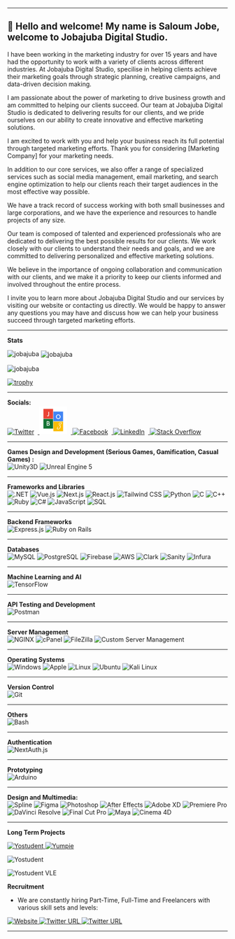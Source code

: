 
------------------------------------------------------------------------------------------------------------------------

 <h2>👋 Hello and welcome! My name is Saloum Jobe, welcome to Jobajuba Digital Studio.</h2>

I have been working in the marketing industry for over 15 years and have had the opportunity to work with a variety of clients across different industries. At Jobajuba Digital Studio, specilise in helping  clients achieve their marketing goals through strategic planning, creative campaigns, and data-driven decision making.

I am passionate about the power of marketing to drive business growth and am committed to helping our clients succeed. Our team at Jobajuba Digital Studio is dedicated to delivering results for our clients, and we pride ourselves on our ability to create innovative and effective marketing solutions.

I am excited to work with you and help your business reach its full potential through targeted marketing efforts. Thank you for considering [Marketing Company] for your marketing needs.

In addition to our core services, we also offer a range of specialized services such as social media management, email marketing, and search engine optimization to help our clients reach their target audiences in the most effective way possible.

We have a track record of success working with both small businesses and large corporations, and we have the experience and resources to handle projects of any size.

Our team is composed of talented and experienced professionals who are dedicated to delivering the best possible results for our clients. We work closely with our clients to understand their needs and goals, and we are committed to delivering personalized and effective marketing solutions.

We believe in the importance of ongoing collaboration and communication with our clients, and we make it a priority to keep our clients informed and involved throughout the entire process.

I invite you to learn more about Jobajuba Digital Studio and our services by visiting our website or contacting us directly. We would be happy to answer any questions you may have and discuss how we can help your business succeed through targeted marketing efforts.

------------------------------------------------------------------------------------------------------------------------

<strong>Stats</strong>
<br />  
<p><img align="left" src="https://github-readme-stats.vercel.app/api/top-langs?username=jobajuba&theme=highcontrast&show_icons=true&locale=en&layout=compact" alt="jobajuba" /></p>

<p>&nbsp;<img align="center" src="https://github-readme-stats.vercel.app/api?username=jobajuba&theme=highcontrast&show_icons=true&locale=en" alt="jobajuba" /></p>

<p><img align="center" src="https://github-readme-streak-stats.herokuapp.com/?user=jobajuba&theme=highcontrast&" alt="jobajuba" /></p>

[![trophy](https://github-profile-trophy.vercel.app/?username=jobajuba)](https://github.com/ryo-ma/github-profile-trophy)


------------------------------------------------------------------------------------------------------------------------

<p>
  <strong>Socials:</strong>
  <br />
  <a href="https://twitter.com/jobajuba">   
    <img alt="Twitter" src="https://raw.githubusercontent.com/danielcranney/readme-generator/main/public/icons/socials/twitter.svg" width="64" height="64" style="margin-right: 8px;" />
  </a>
  <a href="https://jobajuba.com/">
    <img alt="Jobajuba Logo" src="https://github.com/jobajuba/jobajuba/raw/master/Jobajuba%20logo.png" width="64" height="64" style="margin-right: 8px;" />
  </a>
  <a href="https://www.facebook.com/JobajubaDigital">
    <img alt="Facebook" src="https://raw.githubusercontent.com/danielcranney/readme-generator/main/public/icons/socials/facebook.svg" width="64" height="64" style="margin-right: 8px;" />
  </a>
  <a href="https://www.linkedin.com/in/jobajuba/">
    <img alt="LinkedIn" src="https://raw.githubusercontent.com/danielcranney/readme-generator/main/public/icons/socials/linkedin.svg" width="64" height="64" style="margin-right: 8px;" />
  </a>
  <a href="https://stackoverflow.com/users/11564766/jobajuba">
    <img alt="Stack Overflow" src="https://img.shields.io/badge/Stack%20Overflow-FE7A16?logo=stackoverflow&logoColor=white&style=for-the-badge" width="192" height="64" />
  </a>
 
  ------------------------------------------------------------------------------------------------------------------------
  
  <strong>Games Design and Development (Serious Games, Gamification, Casual Games) :</strong>
  <br />
  <img alt="Unity3D" src="https://img.shields.io/badge/Unity3D-000000?logo=autodesk&logoColor=white&style=for-the-badge" />
  <img alt="Unreal Engine 5" src="https://img.shields.io/badge/Unreal%20Engine%205-021A6AA?logo=cinema-4d&logoColor=white&style=for-the-badge" />
  
  ------------------------------------------------------------------------------------------------------------------------
  
  <strong>Frameworks and Libraries</strong>
<br /> 
<img alt=".NET" src="https://img.shields.io/badge/.NET-512BD4?logo=.net&logoColor=white&style=for-the-badge" />
<img alt="Vue.js" src="https://img.shields.io/badge/Vue.js-4FC08D?logo=vue.js&logoColor=white&style=for-the-badge" />
<img alt="Next.js" src="https://img.shields.io/badge/Next.js-430592?logo=react&logoColor=white&style=for-the-badge" />
<img alt="React.js" src="https://img.shields.io/badge/React.js-61DAFB?logo=react&logoColor=white&style=for-the-badge" />
<img alt="Tailwind CSS" src="https://img.shields.io/badge/Tailwind%20CSS-38B2AC?logo=tailwind-css&logoColor=white&style=for-the-badge" />
<img alt="Python" src="https://img.shields.io/badge/Python-3776AB?logo=python&logoColor=white&style=for-the-badge" />
<img alt="C" src="https://img.shields.io/badge/C-A8B9CC?logo=c&logoColor=white&style=for-the-badge" />
<img alt="C++" src="https://img.shields.io/badge/C++-00599C?logo=c%2B%2B&logoColor=white&style=for-the-badge" />
<img alt="Ruby" src="https://img.shields.io/badge/Ruby-CC342D?logo=ruby&logoColor=white&style=for-the-badge" />
<img alt="C#" src="https://img.shields.io/badge/C%23-239120?logo=c-sharp&logoColor=white&style=for-the-badge" />
<img alt="JavaScript" src="https://img.shields.io/badge/JavaScript-F7DF1E?logo=javascript&logoColor=white&style=for-the-badge" />
<img alt="SQL" src="https://img.shields.io/badge/SQL-003B57?logo=database&logoColor=white&style=for-the-badge" />

------------------------------------------------------------------------------------------------------------------------
   
 <strong>Backend Frameworks</strong>
<br />
<img alt="Express.js" src="https://img.shields.io/badge/Express.js-000000?logo=express&logoColor=white&style=for-the-badge" />
<img alt="Ruby on Rails" src="https://img.shields.io/badge/Ruby%20on%20Rails-CC0000?logo=ruby-on-rails&logoColor=white&style=for-the-badge" />

------------------------------------------------------------------------------------------------------------------------
   
<strong>Databases</strong><br />
<img alt="MySQL" src="https://img.shields.io/badge/MySQL-4479A1?logo=mysql&logoColor=white&style=for-the-badge" />
<img alt="PostgreSQL" src="https://img.shields.io/badge/PostgreSQL-336791?logo=postgresql&logoColor=white&style=for-the-badge" />
<img alt="Firebase" src="https://img.shields.io/badge/Firebase-FFCA28?logo=firebase&logoColor=white&style=for-the-badge" />
<img alt="AWS" src="https://img.shields.io/badge/AWS-232F3E?logo=amazon-aws&logoColor=white&style=for-the-badge" />
<img alt="Clark" src="https://img.shields.io/badge/Clark-2A2A2A?logo=clark&logoColor=white&style=for-the-badge" />
<img alt="Sanity" src="https://img.shields.io/badge/Sanity-000000?logo=sanity&logoColor=white&style=for-the-badge" />
<img alt="Infura" src="https://img.shields.io/badge/Infura-383838?logo=infura&logoColor=white&style=for-the-badge" />

------------------------------------------------------------------------------------------------------------------------

<strong>Machine Learning and AI</strong><br />
<img alt="TensorFlow" src="https://img.shields.io/badge/TensorFlow-FF6F00?logo=tensorflow&logoColor=white&style=for-the-badge" />

------------------------------------------------------------------------------------------------------------------------

<strong>API Testing and Development</strong><br /> 
<img alt="Postman" src="https://img.shields.io/badge/Postman-FF6C37?logo=postman&logoColor=white&style=for-the-badge" />

------------------------------------------------------------------------------------------------------------------------

<strong>Server Management</strong><br /> 
<img alt="NGINX" src="https://img.shields.io/badge/NGINX-009639?logo=nginx&logoColor=white&style=for-the-badge" />
<img alt="cPanel" src="https://img.shields.io/badge/cPanel-FFA500?logo=cpanel&logoColor=white&style=for-the-badge" />
<img alt="FileZilla" src="https://img.shields.io/badge/FileZilla-BF0000?logo=filezilla&logoColor=white&style=for-the-badge" />
<img alt="Custom Server Management" src="https://img.shields.io/badge/Custom%20Server%20Management-333333?logo=serverfault&logoColor=white&style=for-the-badge" />


------------------------------------------------------------------------------------------------------------------------

<strong>Operating Systems</strong><br />
<img alt="Windows" src="https://img.shields.io/badge/Windows-0078D6?logo=windows&logoColor=white&style=for-the-badge" />
<img alt="Apple" src="https://img.shields.io/badge/Apple-999999?logo=apple&logoColor=white&style=for-the-badge" />
<img alt="Linux" src="https://img.shields.io/badge/Linux-FCC624?logo=linux&logoColor=black&style=for-the-badge" />
<img alt="Ubuntu" src="https://img.shields.io/badge/Ubuntu-E95420?logo=ubuntu&logoColor=white&style=for-the-badge" />
<img alt="Kali Linux" src="https://img.shields.io/badge/Kali%20Linux-557C94?logo=kali-linux&logoColor=white&style=for-the-badge" />

------------------------------------------------------------------------------------------------------------------------

<strong>Version Control</strong><br />
<img alt="Git" src="https://img.shields.io/badge/Git-F05032?logo=git&logoColor=white&style=for-the-badge" />

------------------------------------------------------------------------------------------------------------------------

<strong>Others</strong><br />
<img alt="Bash" src="https://img.shields.io/badge/Bash-4EAA25?logo=gnu-bash&logoColor=white&style=for-the-badge" />

------------------------------------------------------------------------------------------------------------------------
  
  <strong>Authentication</strong>
  <br />
  <img alt="NextAuth.js" src="https://img.shields.io/badge/NextAuth.js-000000?logo=next.js&logoColor=white&style=for-the-badge" />

------------------------------------------------------------------------------------------------------------------------
  
  <strong>Prototyping</strong><br />
  <img alt="Arduino" src="https://img.shields.io/badge/Arduino-00979D?logo=arduino&logoColor=white&style=for-the-badge" />
  
------------------------------------------------------------------------------------------------------------------------
  
  <strong>Design and Multimedia:</strong>
  <br />
  <img alt="Spline" src="https://img.shields.io/badge/Spline-FF4500?logo=spline&logoColor=white&style=for-the-badge" />
 <img alt="Figma" src="https://img.shields.io/badge/Figma-F24E1E?logo=figma&logoColor=white&style=for-the-badge" />
  <img alt="Photoshop" src="https://img.shields.io/badge/Photoshop-31A8FF?logo=adobe-photoshop&logoColor=white&style=for-the-badge" />
  <img alt="After Effects" src="https://img.shields.io/badge/After%20Effects-9999FF?logo=adobe-after-effects&logoColor=white&style=for-the-badge" />
  <img alt="Adobe XD" src="https://img.shields.io/badge/Adobe%20XD-FF61F6?logo=adobe-xd&logoColor=white&style=for-the-badge" />
  <img alt="Premiere Pro" src="https://img.shields.io/badge/Premiere%20Pro-9999FF?logo=adobe-premiere-pro&logoColor=white&style=for-the-badge" />
  <img alt="DaVinci Resolve" src="https://img.shields.io/badge/DaVinci%20Resolve-0E71D5?logo=davinci-resolve&logoColor=white&style=for-the-badge" />
  <img alt="Final Cut Pro" src="https://img.shields.io/badge/Final%20Cut%20Pro-FF6E4A?logo=final-cut-pro&logoColor=white&style=for-the-badge" />
  <img alt="Maya" src="https://img.shields.io/badge/Maya-313131?logo=autodesk&logoColor=white&style=for-the-badge" />
  <img alt="Cinema 4D" src="https://img.shields.io/badge/Cinema%204D-011A6A?logo=cinema-4d&logoColor=white&style=for-the-badge" />
</p>

------------------------------------------------------------------------------------------------------------------------

<strong>Long Term Projects</strong>

<a href="https://yostudent.com/">
<img alt="Yostudent" src="https://img.shields.io/website?color=%23005900&down_color=orange&down_message=offline&label=YOSTUDENT.COM&logo=Yostudent&logoColor=%23green&style=for-the-badge&up_color=green&up_message=ONLINE&url=https%3A%2F%2Fwww.yostudent.com%2F">
</a>

<a href="https://yumpie.app/">
<img alt="Yumpie" src="https://img.shields.io/website?color=%23CC99CC&down_color=orange&down_message=offline&label=YUMPIE.APP&logo=Yumpie&logoColor=%23green&style=for-the-badge&up_color=green&up_message=ONLINE&url=https%3A%2F%2Fyumpie.app%2F">
</a>

![Yostudent](https://github.com/jobajuba/yostudent-teamstream-vle/assets/22089733/45caa88b-eb85-4861-bcc5-dbfde5da2763)

![Yostudent VLE](https://github.com/jobajuba/yostudent-teamstream-vle/assets/22089733/587170db-5310-4a55-8a45-2735e96aa81a)

<strong>Recruitment</strong>

- We are constantly hiring Part-Time, Full-Time and Freelancers with various skill sets and levels:

<p>
 <a href="https://jobajuba.com/" />
    <img alt="Website" src="https://img.shields.io/website?down_color=lightgray&down_message=offline&label=JOBAJUBA.COM&logo=alidacare&style=for-the-badge&up_color=green&up_message=ONLINE&url=https%3A%2F%2Fjobajuba.com%2F">
  </a>
  <a href="https://twitter.com/JobajubaDigital">
    <img alt="Twitter URL" src="https://img.shields.io/twitter/url?color=blue&label=Twitter&logo=twitter&logoColor=blue&style=for-the-badge&url=https%3A%2F%2Ftwitter.com%2FJobajubaS">
  </a> 
  <a href="https://www.linkedin.com/in/jobajuba/" />
    <img alt="Twitter URL" src="https://img.shields.io/twitter/url?color=blue&label=Linkedin&logo=Linkedin&style=for-the-badge&url=https%3A%2F%2Fwww.linkedin.com%2Fin%2Fjobajuba%2F">
  </a>
</p>

---




